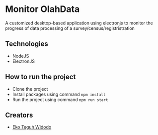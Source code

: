 # Monitor OlahData
A customized desktop-based application using electronjs to monitor the progress of data processing of a survey/census/registristration


## Technologies
- NodeJS
- ElectronJS

## How to run the project
- Clone the project
- Install packages using command `npm install`
- Run the project using command `npm run start`

## Creators
- [Eko Teguh Widodo](https://github.com/ekotwidodo)